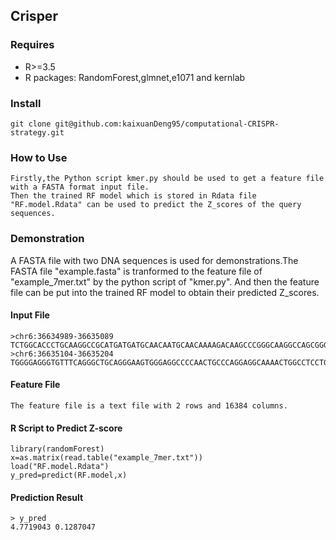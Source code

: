 ## Crisper
### Requires
- R>=3.5<br>
- R packages: RandomForest,glmnet,e1071 and kernlab<br>
### Install
```
git clone git@github.com:kaixuanDeng95/computational-CRISPR-strategy.git
```
### How to Use
```
Firstly,the Python script kmer.py should be used to get a feature file with a FASTA format input file.
Then the trained RF model which is stored in Rdata file "RF.model.Rdata" can be used to predict the Z_scores of the query sequences.
```
### Demonstration
A FASTA file with two DNA sequences is used for demonstrations.The FASTA file "example.fasta" is tranformed to the feature file of "example_7mer.txt" by the python script of "kmer.py". And then the feature file can be put into the trained RF model to obtain their predicted Z_scores.
#### Input File
```
>chr6:36634989-36635089
TCTGGCACCCTGCAAGGCCGCATGATGATGCAACAATGCAACAAAAGACAAGCCCGGGCAAGGCCAGCGGGAGCTCTGCCGGCCAGAGTTGCTGATGCGA
>chr6:36635104-36635204
TGGGGAGGGTGTTTCAGGGCTGCAGGGAAGTGGGAGGCCCCAACTGCCCAGGAGGCAAAACTGGCCTCCTGCTCACTCAGCCATGAGCTTTTCTACCCCA
```
#### Feature File
```
The feature file is a text file with 2 rows and 16384 columns.
```
#### R Script to Predict Z-score
```
library(randomForest)
x=as.matrix(read.table("example_7mer.txt"))
load("RF.model.Rdata")
y_pred=predict(RF.model,x)
```
#### Prediction Result
```
> y_pred
4.7719043 0.1287047
```
